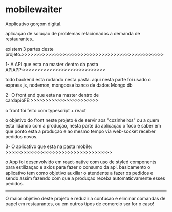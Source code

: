 # mobilewaiter
Applicativo gorçom digital.

aplicaçao de soluçao de problemas relacionados a demanda de restaurantes..


existem 3 partes deste projeto.>>>>>>>>>>>>>>>>>>>>>>>>>>>>>>>>>>>>>>>>>>>>>>>>





1- A API que esta na master dentro da pasta APIAPP:>>>>>>>>>>>>>>>>>>>>>>>>>>>>

todo backend esta rodando nesta pasta.
aqui nesta parte foi usado o express js, nodemon, mongoose
banco de dados Mongo db




2- O front end que esta na master dentro de cardapioFE:>>>>>>>>>>>>>>>>>>>>>>>

o front foi feito com typescript + react

o objetivo do front neste projeto é de servir aos "cozinheiros" ou a quem esta lidando com a produçao,
nesta parte da aplicaçao o foco é saber em que ponto esta a produçao e ao mesmo tempo via web-socket receber pedidos novos.



3- O aplicativo que esta na pasta mobile: >>>>>>>>>>>>>>>>>>>>>>>>>>>>>>>>>>>>

o App foi desenvolvido em react-native com uso de styled components para estilizaçao e axios para fazer o consumo da api.
basicamento o aplicativo tem como objetivo auxiliar o atendente a fazer os pedidos e sendo assim fazendo com que a produçao receba automaticvamente esses pedidos.




--------------------------------------------------------------------------------------------------------------------------------------------------



O maior objetivo deste projeto é reduzir a confusao e eliminar comandas de papel em restaurantes, ou em outros tipos de comercio ser for o caso!

